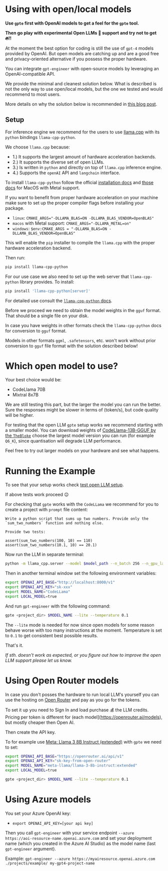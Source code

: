 Using with open/local models
============================

**Use `gpte` first with OpenAI models to get a feel for the `gpte` tool.**

**Then go play with experimental Open LLMs 🐉 support and try not to get 🔥!!**

At the moment the best option for coding is still the use of `gpt-4` models provided by OpenAI. But open models are catching up and are a good free and privacy-oriented alternative if you possess the proper hardware.

You can integrate `gpt-engineer` with open-source models by leveraging an OpenAI-compatible API.

We provide the minimal and cleanest solution below. What is described is not the only way to use open/local models, but the one we tested and would recommend to most users.

More details on why the solution below is recommended in [this blog post](https://zigabrencic.com/blog/2024-02-21).

Setup
-----

For inference engine we recommend for the users to use [llama.cpp](https://github.com/ggerganov/llama.cpp) with its `python` bindings `llama-cpp-python`.

We choose `llama.cpp` because:

- 1.) It supports the largest amount of hardware acceleration backends.
- 2.) It supports the diverse set of open LLMs.
- 3.) Is written in `python` and directly on top of `llama.cpp` inference engine.
- 4.) Supports the `openAI` API and `langchain` interface.

To install `llama-cpp-python` follow the official [installation docs](https://llama-cpp-python.readthedocs.io/en/latest/) and [those docs](https://llama-cpp-python.readthedocs.io/en/latest/install/macos/) for MacOS with Metal support.

If you want to benefit from proper hardware acceleration on your machine make sure to set up the proper compiler flags before installing your package.

- `linux`: `CMAKE_ARGS="-DLLAMA_BLAS=ON -DLLAMA_BLAS_VENDOR=OpenBLAS"`
- `macos` with Metal support: `CMAKE_ARGS="-DLLAMA_METAL=on"`
- `windows`: `$env:CMAKE_ARGS = "-DLLAMA_BLAS=ON -DLLAMA_BLAS_VENDOR=OpenBLAS"`

This will enable the `pip` installer to compile the `llama.cpp` with the proper hardware acceleration backend.

Then run:

```bash
pip install llama-cpp-python
```

For our use case we also need to set up the web server that `llama-cpp-python` library provides. To install:

```bash
pip install 'llama-cpp-python[server]'
```

For detailed use consult the [`llama-cpp-python` docs](https://llama-cpp-python.readthedocs.io/en/latest/server/).

Before we proceed we need to obtain the model weights in the `gguf` format. That should be a single file on your disk.

In case you have weights in other formats check the `llama-cpp-python` docs for conversion to `gguf` format.

Models in other formats `ggml`, `.safetensors`, etc. won't work without prior conversion to `gguf` file format with the solution described below!

Which open model to use?
==================

Your best choice would be:

- CodeLlama 70B
- Mixtral 8x7B

We are still testing this part, but the larger the model you can run the better. Sure the responses might be slower in terms of (token/s), but code quality will be higher.

For testing that the open LLM `gpte` setup works we recommend starting with a smaller model. You can download weights of [CodeLlama-13B-GGUF by the `TheBloke`](https://huggingface.co/TheBloke/CodeLlama-13B-GGUF) choose the largest model version you can run (for example `Q6_K`), since quantisation will degrade LLM performance.

Feel free to try out larger models on your hardware and see what happens.

Running the Example
==================

To see that your setup works check [test open LLM setup](examples/test_open_llm/README.md).

If above tests work proceed 😉

For checking that `gpte` works with the `CodeLLama` we recommend for you to create a project with `prompt` file content:

```
Write a python script that sums up two numbers. Provide only the `sum_two_numbers` function and nothing else.

Provide two tests:

assert(sum_two_numbers(100, 10) == 110)
assert(sum_two_numbers(10.1, 10) == 20.1)
```

Now run the LLM in separate terminal:

```bash
python -m llama_cpp.server --model $model_path --n_batch 256 --n_gpu_layers 30
```

Then in another terminal window set the following environment variables:

```bash
export OPENAI_API_BASE="http://localhost:8000/v1"
export OPENAI_API_KEY="sk-xxx"
export MODEL_NAME="CodeLLama"
export LOCAL_MODEL=true
```

And run `gpt-engineer` with the following command:

```bash
gpte <project_dir> $MODEL_NAME --lite --temperature 0.1
```

The `--lite` mode is needed for now since open models for some reason behave worse with too many instructions at the moment. Temperature is set to `0.1` to get consistent best possible results.

That's it.

*If sth. doesn't work as expected, or you figure out how to improve the open LLM support please let us know.*

Using Open Router models
==================

In case you don't posses the hardware to run local LLM's yourself you can use the hosting on [Open Router](https://openrouter.ai) and pay as you go for the tokens.

To set it up you need to Sign In and load purchase 💰 the LLM credits. Pricing per token is different for (each model](https://openrouter.ai/models), but mostly cheaper then Open AI.

Then create the API key.

To for example use [Meta: Llama 3 8B Instruct (extended)](https://openrouter.ai/models/meta-llama/llama-3-8b-instruct:extended) with `gpte` we need to set:

```bash
export OPENAI_API_BASE="https://openrouter.ai/api/v1"
export OPENAI_API_KEY="sk-key-from-open-router"
export MODEL_NAME="meta-llama/llama-3-8b-instruct:extended"
export LOCAL_MODEL=true
```

```bash
gpte <project_dir> $MODEL_NAME --lite --temperature 0.1
```

Using Azure models
==================

You set your Azure OpenAI key:
- `export OPENAI_API_KEY=[your api key]`

Then you call `gpt-engineer` with your service endpoint `--azure https://aoi-resource-name.openai.azure.com` and set your deployment name (which you created in the Azure AI Studio) as the model name (last `gpt-engineer` argument).

Example:
`gpt-engineer --azure https://myairesource.openai.azure.com ./projects/example/ my-gpt4-project-name`

